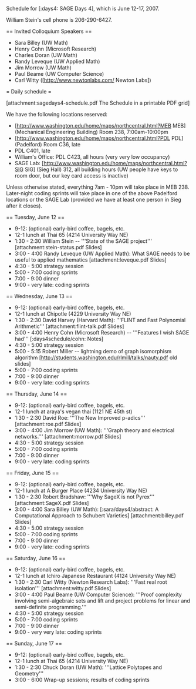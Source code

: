 Schedule for [:days4: SAGE Days 4], which is June 12-17, 2007.

William Stein's cell phone is 206-290-6427.

== Invited Colloquium Speakers ==
 * Sara Billey (UW Math)
 * Henry Cohn (Microsoft Research)
 * Charles Doran (UW Math) 
 * Randy Leveque (UW Applied Math)
 * Jim Morrow (UW Math)
 * Paul Beame (UW Computer Science)
 * Carl Witty ([http://www.newtonlabs.com/ Newton Labs])

= Daily schedule =

[attachment:sagedays4-schedule.pdf The Schedule in a printable PDF grid]

We have the following locations reserved:
 * [http://www.washington.edu/home/maps/northcentral.html?MEB MEB] (Mechanical Engineering Building) Room 238, 7:00am-10:00pm
 * [http://www.washington.edu/home/maps/northcentral.html?PDL PDL] (Padelford) Room C36, late
 * PDL C401, late
 * William's Office: PDL C423, all hours  (very very low occupancy)
 * SAGE Lab: [http://www.washington.edu/home/maps/northcentral.html?SIG SIG] (Sieg Hall) 312, all building hours (UW people have keys to room door, but our key card access is inactive)

Unless otherwise stated, everything 7am - 10pm will take place in MEB 238.  Later-night coding sprints will take place in one of the above Padelford locations or the SAGE Lab (provided we have at least one person in Sieg after it closes). 

== Tuesday, June 12 ==

 * 9-12: (optional) early-bird coffee, bagels, etc.
 * 12-1 lunch at Thai 65 (4214 University Way NE)
 * 1:30 - 2:30 William Stein -- '''State of the SAGE project''' [attachment:stein-status.pdf Slides]
 * 3:00 - 4:00 Randy Leveque (UW Applied Math): What SAGE needs to be useful to applied mathematics [attachment:leveque.pdf Slides]
 * 4:30 - 5:00 strategy session
 * 5:00 - 7:00 coding sprints
 * 7:00 - 9:00 dinner
 * 9:00 - very late:  coding sprints

== Wednesday, June 13 ==

 * 9-12: (optional) early-bird coffee, bagels, etc.
 * 12-1 lunch at Chipotle (4229 University Way NE)
 * 1:30 - 2:30 David Harvey (Harvard Math): '''FLINT and Fast Polynomial Arithmetic''' [attachment:flint-talk.pdf Slides]
 * 3:00 - 4:00 Henry Cohn (Microsoft Research) -- '''Features I wish SAGE had''' [:days4schedule/cohn: Notes]
 * 4:30 - 5:00 strategy session
 * 5:00 - 5:15 Robert Miller -- lightning demo of graph isomorphism algorithm [http://students.washington.edu/rlmill/talks/nauty.pdf old slides]
 * 5:00 - 7:00 coding sprints 
 * 7:00 - 9:00 dinner
 * 9:00 - very late:  coding sprints

== Thursday, June 14 ==

 * 9-12: (optional) early-bird coffee, bagels, etc.
 * 12-1 lunch at araya's vegan thai (1121 NE 45th st)
 * 1:30 - 2:30 David Roe: '''The New Improved p-adics''' [attachment:roe.pdf Slides]
 * 3:00 - 4:00 Jim Morrow (UW Math): '''Graph theory and electrical networks.''' [attachment:morrow.pdf Slides]
 * 4:30 - 5:00 strategy session
 * 5:00 - 7:00 coding sprints
 * 7:00 - 9:00 dinner
 * 9:00 - very late:  coding sprints

== Friday, June 15 ==

 * 9-12: (optional) early-bird coffee, bagels, etc.
 * 12-1 lunch at A Burger Place (4234 University Way NE)
 * 1:30 - 2:30 Robert Bradshaw: '''Why SageX is not Pyrex''' [attachment:SageX.pdf Slides]
 * 3:00 - 4:00 Sara Billey (UW Math): [:sara/days4/abstract: A Computational Approach to Schubert Varieties] [attachment:billey.pdf Slides]
 * 4:30 - 5:00 strategy session
 * 5:00 - 7:00 coding sprints
 * 7:00 - 9:00 dinner
 * 9:00 - very late:  coding sprints

== Saturday, June 16 ==

 * 9-12: (optional) early-bird coffee, bagels, etc.
 * 12-1 lunch at Ichiro Japanese Restaurant (4124 University Way NE)
 * 1:30 - 2:30  Carl Witty (Newton Research Labs): '''Fast real root isolation''' [attachment:witty.pdf Slides]
 * 3:00 - 4:00  Paul Beame (UW Computer Science): '''Proof complexity involving semi-algebraic sets and lift and project problems for linear and semi-definite programming.'''
 * 4:30 - 5:00 strategy session
 * 5:00 - 7:00 coding sprints
 * 7:00 - 9:00 dinner
 * 9:00 - very very late:  coding sprints

== Sunday, June 17 ==

 * 9-12: (optional) early-bird coffee, bagels, etc.
 * 12-1 lunch at Thai 65 (4214 University Way NE)
 * 1:30 - 2:30 Chuck Doran (UW Math): '''Lattice Polytopes and Geometry'''
 * 3:00 - 6:00 Wrap-up sessions; results of coding sprints
 

